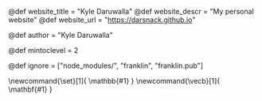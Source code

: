<!--
Add here global page variables to use throughout your
website.
The website_* must be defined for the RSS to work
-->
@def website_title = "Kyle Daruwalla"
@def website_descr = "My personal website"
@def website_url   = "https://darsnack.github.io"

@def author = "Kyle Daruwalla"

@def mintoclevel = 2

<!--
Add here files or directories that should be ignored by Franklin, otherwise
these files might be copied and, if markdown, processed by Franklin which
you might not want. Indicate directories by ending the name with a `/`.
-->
@def ignore = ["node_modules/", "franklin", "franklin.pub"]

<!--
Add here global latex commands to use throughout your
pages. It can be math commands but does not need to be.
For instance:
* \newcommand{\phrase}{This is a long phrase to copy.}
-->
\newcommand{\set}[1]{ \mathbb{#1} }
\newcommand{\vecb}[1]{ \mathbf{#1} }
